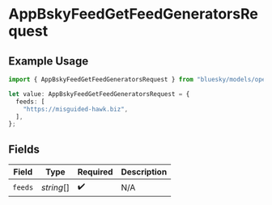 # AppBskyFeedGetFeedGeneratorsRequest

## Example Usage

```typescript
import { AppBskyFeedGetFeedGeneratorsRequest } from "bluesky/models/operations";

let value: AppBskyFeedGetFeedGeneratorsRequest = {
  feeds: [
    "https://misguided-hawk.biz",
  ],
};
```

## Fields

| Field              | Type               | Required           | Description        |
| ------------------ | ------------------ | ------------------ | ------------------ |
| `feeds`            | *string*[]         | :heavy_check_mark: | N/A                |